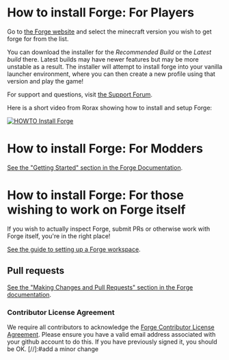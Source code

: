 # How to install Forge: For Players

Go to [the Forge website](http://files.minecraftforge.net)
 and select the minecraft version you wish to get forge for from the list.

You can download the installer for the *Recommended Build* or the
 *Latest build* there. Latest builds may have newer features but may be
 more unstable as a result. The installer will attempt to install forge
 into your vanilla launcher environment, where you can then create a new
 profile using that version and play the game!
 
For support and questions, visit [the Support Forum](http://www.minecraftforge.net/forum/forum/18-support-bug-reports/).

Here is a short video from Rorax showing how to install and setup Forge:

[![HOWTO Install Forge](https://img.youtube.com/vi/lB3ArN_-3Oc/0.jpg)](https://www.youtube.com/watch?v=lB3ArN_-3Oc)

# How to install Forge: For Modders

[See the "Getting Started" section in the Forge Documentation](http://mcforge.readthedocs.io/en/latest/gettingstarted/).

# How to install Forge: For those wishing to work on Forge itself

If you wish to actually inspect Forge, submit PRs or otherwise work
 with Forge itself, you're in the right place!
 
 [See the guide to setting up a Forge workspace](http://mcforge.readthedocs.io/en/latest/forgedev/).

## Pull requests

[See the "Making Changes and Pull Requests" section in the Forge documentation](http://mcforge.readthedocs.io/en/latest/forgedev/#making-changes-and-pull-requests).

### Contributor License Agreement
We require all contributors to acknowledge the [Forge Contributor
 License Agreement](https://cla-assistant.io/MinecraftForge/MinecraftForge). Please ensure you have a valid email address
 associated with your github account to do this. If you have previously
 signed it, you should be OK.
 [//]:#add a minor change
